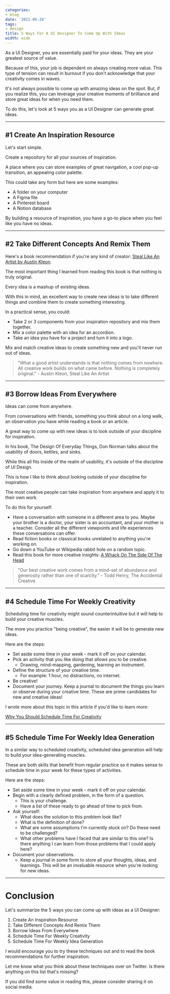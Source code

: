 ```yaml
---
categories:
- blog
date: '2021-06-28'
tags:
- design
title: 5 Ways For A UI Designer To Come Up With Ideas
width: wide
---
```


As a UI Designer, you are essentially paid for your ideas. They are your greatest source of value.

Because of this, your job is dependent on always creating more value. This type of tension can result in burnout if you don't acknowledge that your creativity comes in waves.

It's not always possible to come up with amazing ideas on the spot. But, if you realize this, you can leverage your creative moments of brilliance and store great ideas for when you need them.

To do this, let's look at 5 ways you as a UI Designer can generate great ideas.

---

## #1 Create An Inspiration Resource

Let's start simple. 

Create a repository for all your sources of inspiration. 

A place where you can store examples of great navigation, a cool pop-up transition, an appealing color palette. 

This could take any form but here are some examples:

- A folder on your computer
- A Figma file
- A Pinterest board
- A Notion database

By building a resource of inspiration, you have a go-to place when you feel like you have no ideas.

---

## #2 Take Different Concepts And Remix Them

Here's a book recommendation if you're any kind of creator: [Steal Like An Artist by Austin Kleon](/blog/2020/book-steal-like-an-artist/).

The most important thing I learned from reading this book is that nothing is truly original.

Every idea is a mashup of existing ideas.

With this in mind, an excellent way to create new ideas is to take different things and combine them to create something interesting.

In a practical sense, you could:

- Take 2 or 3 components from your inspiration repository and mix them together.
- Mix a color palette with an idea for an accordion.
- Take an idea you have for a project and turn it into a logo.

Mix and match creative ideas to create something new and you'll never run out of ideas.

> "What a good artist understands is that nothing comes from nowhere. All creative work builds on what came before. Nothing is completely original." - Austin Kleon, Steal Like An Artist

---

## #3 Borrow Ideas From Everywhere 

Ideas can come from anywhere. 

From conversations with friends, something you think about on a long walk, an observation you have while reading a book or an article.

A great way to come up with new ideas is to look outside of your discipline for inspiration.

In his book, The Design Of Everyday Things, Don Norman talks about the usability of doors, kettles, and sinks. 

While this all fits inside of the realm of usability, it's outside of the discipline of UI Design. 

This is how I like to think about looking outside of your discipline for inspiration.

The most creative people can take inspiration from anywhere and apply it to their own work.

To do this for yourself:

- Have a conversation with someone in a different area to you. Maybe your brother is a doctor, your sister is an accountant, and your mother is a teacher. Consider all the different viewpoints and life experiences these conversations can offer.
- Read fiction books or classical books unrelated to anything you're working on.
- Go down a YouTube or Wikipedia rabbit hole on a random topic.
- Read this book for more creative insights: [A Whack On The Side Of The Head](https://www.amazon.com/Whack-Side-Head-More-Creative/dp/0446404667?dchild=1&keywords=whack+on+the+side+of+the+head&qid=1614773537&s=books&sr=1-1&linkCode=ll1&tag=mishacreatrix-20&linkId=539c7d9eb6bd7e4ffbc42b0a9c4a3cdd&language=en_US&ref_=as_li_ss_tl)

> "Our best creative work comes from a mind-set of abundance and generosity rather than one of scarcity."  - Todd Henry, The Accidental Creative

---

## #4 Schedule Time For Weekly Creativity

Scheduling time for creativity might sound counterintuitive but it will help to build your creative muscles.

The more you practice "being creative", the easier it will be to generate new ideas.

Here are the steps:

- Set aside some time in your week - mark it off on your calendar.
- Pick an activity that you like doing that allows you to be creative.
  - Drawing, mind-mapping, gardening, learning an instrument.
- Define the structure of your creative time.
  - For example: 1 hour, no distractions, no internet.
- Be creative! 
- Document your journey. Keep a journal to document the things you learn or observe during your creative time. These are prime candidates for new and creative ideas!

I wrote more about this topic in this article if you'd like to learn more:

[Why You Should Schedule Time For Creativity](/schedule-time-for-creativity)

---

## #5 Schedule Time For Weekly Idea Generation

In a similar way to scheduled creativity, scheduled idea generation will help to build your idea-generating muscles.

These are both skills that benefit from regular practice so it makes sense to schedule time in your week for these types of activities.

Here are the steps:

- Set aside some time in your week - mark it off on your calendar.
- Begin with a clearly defined problem, in the form of a question. 
  - This is your challenge. 
  - Have a list of these ready to go ahead of time to pick from.
- Ask yourself:
  - What does the solution to this problem look like?
  - What is the definition of done?
  - What are some assumptions I'm currently stuck on? Do these need to be challenged?
  - What other problems have I faced that are similar to this one? Is there anything I can learn from those problems that I could apply here?
- Document your observations.
  - Keep a journal in some form to store all your thoughts, ideas, and learnings. This will be an invaluable resource when you're looking for new ideas.

---

# Conclusion

Let's summarize the 5 ways you can come up with ideas as a UI Designer:

1. Create An Inspiration Resource
2. Take Different Concepts And Remix Them
3. Borrow Ideas From Everywhere
4. Schedule Time For Weekly Creativity
5. Schedule Time For Weekly Idea Generation

I would encourage you to try these techniques out and to read the book recommendations for further inspiration.

Let me know what you think about these techniques over on Twitter. Is there anything on this list that's missing?

If you did find some value in reading this, please consider sharing it on social media.